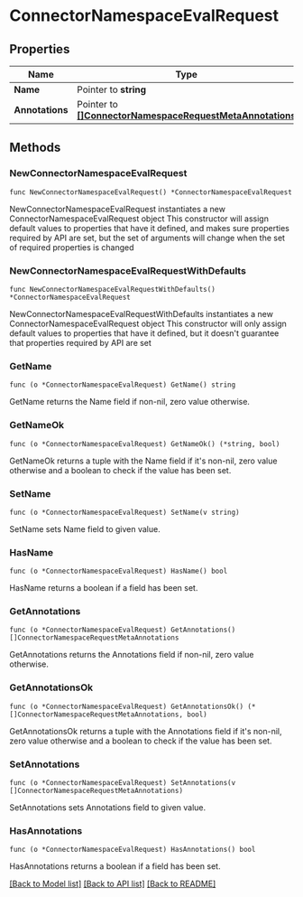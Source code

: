 # ConnectorNamespaceEvalRequest

## Properties

Name | Type | Description | Notes
------------ | ------------- | ------------- | -------------
**Name** | Pointer to **string** |  | [optional] 
**Annotations** | Pointer to [**[]ConnectorNamespaceRequestMetaAnnotations**](ConnectorNamespaceRequestMetaAnnotations.md) |  | [optional] 


## Methods

### NewConnectorNamespaceEvalRequest

`func NewConnectorNamespaceEvalRequest() *ConnectorNamespaceEvalRequest`

NewConnectorNamespaceEvalRequest instantiates a new ConnectorNamespaceEvalRequest object
This constructor will assign default values to properties that have it defined,
and makes sure properties required by API are set, but the set of arguments
will change when the set of required properties is changed

### NewConnectorNamespaceEvalRequestWithDefaults

`func NewConnectorNamespaceEvalRequestWithDefaults() *ConnectorNamespaceEvalRequest`

NewConnectorNamespaceEvalRequestWithDefaults instantiates a new ConnectorNamespaceEvalRequest object
This constructor will only assign default values to properties that have it defined,
but it doesn't guarantee that properties required by API are set


### GetName

`func (o *ConnectorNamespaceEvalRequest) GetName() string`

GetName returns the Name field if non-nil, zero value otherwise.

### GetNameOk

`func (o *ConnectorNamespaceEvalRequest) GetNameOk() (*string, bool)`

GetNameOk returns a tuple with the Name field if it's non-nil, zero value otherwise
and a boolean to check if the value has been set.

### SetName

`func (o *ConnectorNamespaceEvalRequest) SetName(v string)`

SetName sets Name field to given value.

### HasName

`func (o *ConnectorNamespaceEvalRequest) HasName() bool`

HasName returns a boolean if a field has been set.


### GetAnnotations

`func (o *ConnectorNamespaceEvalRequest) GetAnnotations() []ConnectorNamespaceRequestMetaAnnotations`

GetAnnotations returns the Annotations field if non-nil, zero value otherwise.

### GetAnnotationsOk

`func (o *ConnectorNamespaceEvalRequest) GetAnnotationsOk() (*[]ConnectorNamespaceRequestMetaAnnotations, bool)`

GetAnnotationsOk returns a tuple with the Annotations field if it's non-nil, zero value otherwise
and a boolean to check if the value has been set.

### SetAnnotations

`func (o *ConnectorNamespaceEvalRequest) SetAnnotations(v []ConnectorNamespaceRequestMetaAnnotations)`

SetAnnotations sets Annotations field to given value.

### HasAnnotations

`func (o *ConnectorNamespaceEvalRequest) HasAnnotations() bool`

HasAnnotations returns a boolean if a field has been set.



[[Back to Model list]](../README.md#documentation-for-models) [[Back to API list]](../README.md#documentation-for-api-endpoints) [[Back to README]](../README.md)

